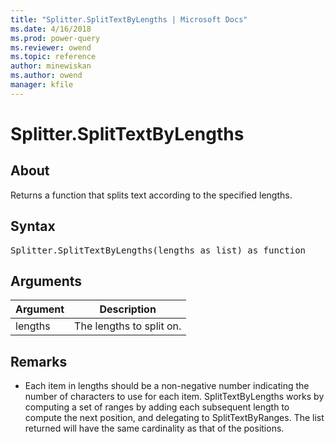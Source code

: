```yaml
---
title: "Splitter.SplitTextByLengths | Microsoft Docs"
ms.date: 4/16/2018
ms.prod: power-query
ms.reviewer: owend
ms.topic: reference
author: minewiskan
ms.author: owend
manager: kfile
---
```

# Splitter.SplitTextByLengths

  
## About  
Returns a function that splits text according to the specified lengths.  
  
## Syntax

<pre>
Splitter.SplitTextByLengths(lengths as list) as function  
</pre>
  
## Arguments  
  
|Argument|Description|  
|------------|---------------|  
|lengths|The lengths to split on.|  
  
## <a name="__toc360789931"></a>Remarks  
  
-   Each item in lengths should be a non-negative number indicating the number of characters to use for each item.  SplitTextByLengths works by computing a set of ranges by adding each subsequent length to compute the next position, and delegating to SplitTextByRanges.  The list returned will have the same cardinality as that of the positions.  
  
